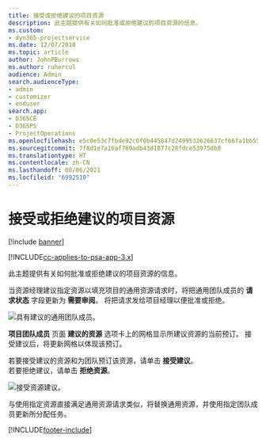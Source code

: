 ```yaml
---
title: 接受或拒绝建议的项目资源
description: 此主题提供有关如何批准或拒绝建议的项目资源的信息。
ms.custom:
- dyn365-projectservice
ms.date: 12/07/2018
ms.topic: article
author: JohnPBurrows
ms.author: ruhercul
audience: Admin
search.audienceType:
- admin
- customizer
- enduser
search.app:
- D365CE
- D365PS
- ProjectOperations
ms.openlocfilehash: e5c0e53c7fbde92c0f0b445847d2499532626637cf66fa1bb556eccc1e6079ee
ms.sourcegitcommit: 7f8d1e7a16af769adb43d1877c28fdce53975db8
ms.translationtype: HT
ms.contentlocale: zh-CN
ms.lasthandoff: 08/06/2021
ms.locfileid: "6992510"
---
```

# <a name="accept-or-reject-a-proposed-project-resource"></a>接受或拒绝建议的项目资源

[!include [banner](../includes/psa-now-project-operations.md)]

[!INCLUDE[cc-applies-to-psa-app-3.x](../includes/cc-applies-to-psa-app-3x.md)]

此主题提供有关如何批准或拒绝建议的项目资源的信息。

当资源经理建议指定资源以填充项目的通用资源请求时，将把通用团队成员的 **请求状态** 字段更新为 **需要审阅**。 将把请求发给项目经理以便批准或拒绝。

![具有建议的通用团队成员。](media/RM-how-to-19.png)

**项目团队成员** 页面 **建议的资源** 选项卡上的网格显示所建议资源的当前预订。 接受建议后，将更新网格以体现该预订。 

若要接受建议的资源和为团队预订该资源，请单击 **接受建议**。  
若要拒绝建议，请单击 **拒绝资源**。

![接受资源建议。](media/RM-how-to-20.png) 

与使用指定资源直接满足通用资源请求类似，将替换通用资源，并使用指定团队成员更新所分配任务。


[!INCLUDE[footer-include](../includes/footer-banner.md)]